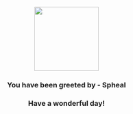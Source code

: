 <p align="center">
    <img src="https://raw.githubusercontent.com/PokeAPI/sprites/master/sprites/pokemon/363.png" width="150" height="150">
</p>
<h3 align="center">You have been greeted by - <b>Spheal</b></h3>
<h3 align="center">Have a wonderful day!</h3>
